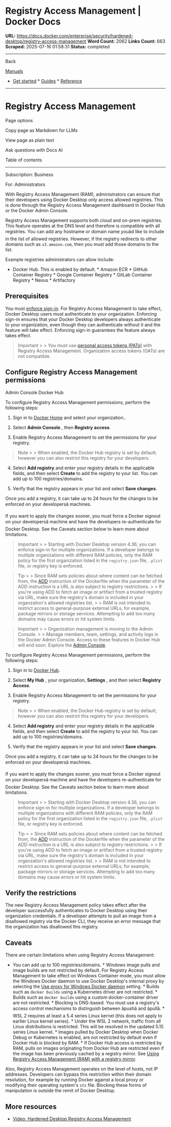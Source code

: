 # Registry Access Management | Docker Docs

**URL:** https://docs.docker.com/enterprise/security/hardened-desktop/registry-access-management
**Word Count:** 2062
**Links Count:** 663
**Scraped:** 2025-07-16 01:58:31
**Status:** completed

---

Back

[Manuals](https://docs.docker.com/manuals/)

  * [Get started](https://docs.docker.com/get-started/)   * [Guides](https://docs.docker.com/guides/)   * [Reference](https://docs.docker.com/reference/)

* * *

# Registry Access Management

Page options

Copy page as Markdown for LLMs

View page as plain text

Ask questions with Docs AI

Table of contents

* * *

Subscription: Business

For: Administrators

With Registry Access Management \(RAM\), administrators can ensure that their developers using Docker Desktop only access allowed registries. This is done through the Registry Access Management dashboard in Docker Hub or the Docker Admin Console.

Registry Access Management supports both cloud and on-prem registries. This feature operates at the DNS level and therefore is compatible with all registries. You can add any hostname or domain name youâd like to include in the list of allowed registries. However, if the registry redirects to other domains such as `s3.amazon.com`, then you must add those domains to the list.

Example registries administrators can allow include:

  * Docker Hub. This is enabled by default.   * Amazon ECR   * GitHub Container Registry   * Google Container Registry   * GitLab Container Registry   * Nexus   * Artifactory

## Prerequisites

You must [enforce sign-in](https://docs.docker.com/enterprise/security/enforce-sign-in/). For Registry Access Management to take effect, Docker Desktop users must authenticate to your organization. Enforcing sign-in ensures that your Docker Desktop developers always authenticate to your organization, even though they can authenticate without it and the feature will take effect. Enforcing sign-in guarantees the feature always takes effect.

> Important >  > You must use [personal access tokens \(PATs\)](https://docs.docker.com/security/for-developers/access-tokens/) with Registry Access Management. Organization access tokens \(OATs\) are not compatible.

## Configure Registry Access Management permissions

Admin Console  Docker Hub

To configure Registry Access Management permissions, perform the following steps:

  1. Sign in to [Docker Home](https://app.docker.com/) and select your organization..

  2. Select **Admin Console** , then **Registry access**.

  3. Enable Registry Access Management to set the permissions for your registry.

> Note >  > When enabled, the Docker Hub registry is set by default; however you can also restrict this registry for your developers.

  4. Select **Add registry** and enter your registry details in the applicable fields, and then select **Create** to add the registry to your list. You can add up to 100 registries/domains.

  5. Verify that the registry appears in your list and select **Save changes**.

Once you add a registry, it can take up to 24 hours for the changes to be enforced on your developersâ machines.

If you want to apply the changes sooner, you must force a Docker signout on your developersâ machine and have the developers re-authenticate for Docker Desktop. See the Caveats section below to learn more about limitations.

> Important >  > Starting with Docker Desktop version 4.36, you can enforce sign-in for multiple organizations. If a developer belongs to multiple organizations with different RAM policies, only the RAM policy for the first organization listed in the `registry.json` file, `.plist` file, or registry key is enforced.

> Tip >  > Since RAM sets policies about where content can be fetched from, the [ADD](https://docs.docker.com/reference/dockerfile/#add) instruction of the Dockerfile when the parameter of the ADD instruction is a URL is also subject to registry restrictions. >  > If you're using ADD to fetch an image or artifact from a trusted registry via URL, make sure the registry's domain is included in your organzation's allowed registries list. >  > RAM is not intended to restrict access to general-purpose external URLs, for example, package mirrors or storage services. Attempting to add too many domains may cause errors or hit system limits.

> Important >  > Organization management is moving to the Admin Console. >  > Manage members, team, settings, and activity logs in the Docker Admin Console. Access to these features in Docker Hub will end soon. Explore the [Admin Console](https://app.docker.com/admin).

To configure Registry Access Management permissions, perform the following steps:

  1. Sign in to [Docker Hub](https://hub.docker.com).

  2. Select **My Hub** , your organization, **Settings** , and then select **Registry Access**.

  3. Enable Registry Access Management to set the permissions for your registry.

> Note >  > When enabled, the Docker Hub registry is set by default; however you can also restrict this registry for your developers.

  4. Select **Add registry** and enter your registry details in the applicable fields, and then select **Create** to add the registry to your list. You can add up to 100 registries/domains.

  5. Verify that the registry appears in your list and select **Save changes**.

Once you add a registry, it can take up to 24 hours for the changes to be enforced on your developersâ machines.

If you want to apply the changes sooner, you must force a Docker signout on your developersâ machine and have the developers re-authenticate for Docker Desktop. See the Caveats section below to learn more about limitations.

> Important >  > Starting with Docker Desktop version 4.36, you can enforce sign-in for multiple organizations. If a developer belongs to multiple organizations with different RAM policies, only the RAM policy for the first organization listed in the `registry.json` file, `.plist` file, or registry key is enforced.

> Tip >  > Since RAM sets policies about where content can be fetched from, the [ADD](https://docs.docker.com/reference/dockerfile/#add) instruction of the Dockerfile when the parameter of the ADD instruction is a URL is also subject to registry restrictions. >  > If you're using ADD to fetch an image or artifact from a trusted registry via URL, make sure the registry's domain is included in your organzation's allowed registries list. >  > RAM is not intended to restrict access to general-purpose external URLs, for example, package mirrors or storage services. Attempting to add too many domains may cause errors or hit system limits.

## Verify the restrictions

The new Registry Access Management policy takes effect after the developer successfully authenticates to Docker Desktop using their organization credentials. If a developer attempts to pull an image from a disallowed registry via the Docker CLI, they receive an error message that the organization has disallowed this registry.

## Caveats

There are certain limitations when using Registry Access Management:

  * You can add up to 100 registries/domains.   * Windows image pulls and image builds are not restricted by default. For Registry Access Management to take effect on Windows Container mode, you must allow the Windows Docker daemon to use Docker Desktop's internal proxy by selecting the [Use proxy for Windows Docker daemon](https://docs.docker.com/desktop/settings-and-maintenance/settings/#proxies) setting.   * Builds such as `docker buildx` using a Kubernetes driver are not restricted.   * Builds such as `docker buildx` using a custom docker-container driver are not restricted.   * Blocking is DNS-based. You must use a registry's access control mechanisms to distinguish between âpushâ and âpullâ.   * WSL 2 requires at least a 5.4 series Linux kernel \(this does not apply to earlier Linux kernel series\).   * Under the WSL 2 network, traffic from all Linux distributions is restricted. This will be resolved in the updated 5.15 series Linux kernel.   * Images pulled by Docker Desktop when Docker Debug or Kubernetes is enabled, are not restricted by default even if Docker Hub is blocked by RAM.   * If Docker Hub access is restricted by RAM, pulls on images originating from Docker Hub are restricted even if the image has been previously cached by a registry mirror. See [Using Registry Access Management \(RAM\) with a registry mirror](https://docs.docker.com/docker-hub/image-library/mirror/).

Also, Registry Access Management operates on the level of hosts, not IP addresses. Developers can bypass this restriction within their domain resolution, for example by running Docker against a local proxy or modifying their operating system's `sts` file. Blocking these forms of manipulation is outside the remit of Docker Desktop.

## More resources

  * [Video: Hardened Desktop Registry Access Management](https://www.youtube.com/watch?v=l9Z6WJdJC9A)
